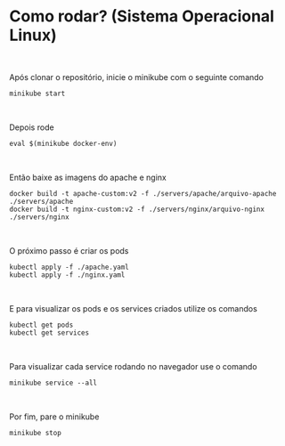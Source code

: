 # Como rodar? (Sistema Operacional Linux)
<br>
<p>Após clonar o repositório, inicie o minikube com o seguinte comando </p> 

~~~
minikube start
~~~
<br>
<p>Depois rode</p>

~~~
eval $(minikube docker-env)
~~~
<br>
<p>Então baixe as imagens do apache e nginx</p> 

~~~
docker build -t apache-custom:v2 -f ./servers/apache/arquivo-apache ./servers/apache
docker build -t nginx-custom:v2 -f ./servers/nginx/arquivo-nginx ./servers/nginx
~~~
<br>
<p>O próximo passo é criar os pods</p> 

~~~
kubectl apply -f ./apache.yaml
kubectl apply -f ./nginx.yaml
~~~
<br>
<p>E para visualizar os pods e os services criados utilize os comandos</p> 

~~~
kubectl get pods
kubectl get services
~~~
<br>
<p>Para visualizar cada service rodando no navegador use o comando</p> 

~~~
minikube service --all
~~~
<br>
<p>Por fim, pare o minikube</p>

~~~
minikube stop
~~~

